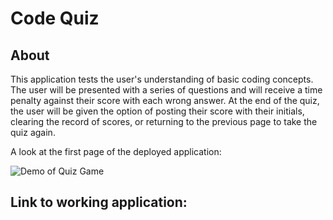 # Code Quiz

## About

This application tests the user's understanding of basic coding concepts. The user will be presented with a series of questions and will receive a time penalty against their score with each wrong answer. At the end of the quiz, the user will be given the option of posting their score with their initials, clearing the record of scores, or returning to the previous page to take the quiz again.


A look at the first page of the deployed application:

![Demo of Quiz Game](demo/demo.gif)

## Link to working application:
